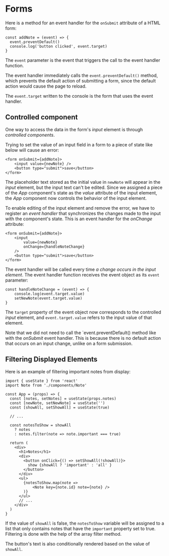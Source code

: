 # Forms

Here is a method for an event handler for the `onSubmit` attribute of a HTML form:
```
const addNote = (event) => {
  event.preventDefault()
  console.log('button clicked', event.target)
}
```
The `event` parameter is the event that triggers the call to the event handler function.

The event handler immediately calls the `event.preventDefault()` method, which prevents the default action of submitting a form, since the default action would cause the page to reload.

The `event.target` written to the console is the form that uses the event handler.

## Controlled component

One way to access the data in the form's *input* element is through *controlled components*.

Trying to set the value of an input field in a form to a piece of state like below will cause an error:
```
<form onSubmit={addNote}>
    <input value={newNote} />        
    <button type="submit">save</button>
</form>  
```
The placeholder text stored as the initial value in `newNote` will appear in the *input* element, but the input text can't be edited. Since we assigned a piece of the *App* component's state as the *value* attribute of the input element, the *App* component now controls the behavior of the input element.

To enable editing of the input element and remove the error, we have to register an *event handler* that synchronizes the changes made to the input with the component's state. This is an event handler for the *onChange* attribute:
```
<form onSubmit={addNote}>
    <input
        value={newNote}
        onChange={handleNoteChange}        
    />
    <button type="submit">save</button>
</form>
```

The event handler will be called every time *a change occurs in the input element*. The event handler function receives the event object as its `event` parameter:
```
const handleNoteChange = (event) => {    
    console.log(event.target.value)    
    setNewNote(event.target.value)  
}
```

The `target` property of the event object now corresponds to the controlled *input* element, and `event.target.value` refers to the input value of that element.

Note that we did not need to call the `event.preventDefault() method like with the *onSubmit* event handler. This is because there is no default action that occurs on an input change, unlike on a form submission.

## Filtering Displayed Elements

Here is an example of filtering important notes from display:
```
import { useState } from 'react'
import Note from './components/Note'

const App = (props) => {
  const [notes, setNotes] = useState(props.notes)
  const [newNote, setNewNote] = useState('') 
  const [showAll, setShowAll] = useState(true)

  // ...

  const notesToShow = showAll    
    ? notes    
    : notes.filter(note => note.important === true)

  return (
    <div>
      <h1>Notes</h1>
      <div>        
        <button onClick={() => setShowAll(!showAll)}>
          show {showAll ? 'important' : 'all' }
        </button>
      </div>
      <ul>
        {notesToShow.map(note =>
            <Note key={note.id} note={note} />
        )}
      </ul>
      // ...
    </div>
  )
}
```

If the value of `showAll` is false, the `notesToShow` variable will be assigned to a list that only contains notes that have the `important` property set to true. Filtering is done with the help of the array filter method.

The button's text is also conditionally rendered based on the value of `showAll`.

